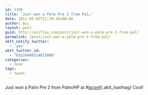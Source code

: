 ```yaml
---
id: 1380
title: 'Just won a Palm Pre 2 from Pal…'
date: 2011-05-02T21:29:34+00:00
author: Avi
layout: post
guid: http://aviflax.com/post/just-won-a-palm-pre-2-from-pal/
permalink: /post/just-won-a-palm-pre-2-from-pal/
aktt_notify_twitter:
  - 'yes'
aktt_twitter_id:
  - "65226460314615808"
categories:
  - none
tags:
  - tweet
---
```

Just won a Palm Pre 2 from Palm/HP at #[jsconf](http://search.twitter.com/search?q=%23jsconf){.aktt_hashtag} Cool!